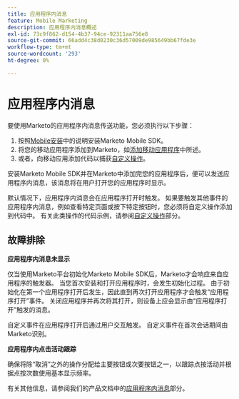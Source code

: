 ```yaml
---
title: 应用程序内消息
feature: Mobile Marketing
description: 应用程序内消息概述
exl-id: 73c9f862-d154-4b37-94ce-92311aa756e8
source-git-commit: 66add4c38d0230c36d57009de985649bb67fde3e
workflow-type: tm+mt
source-wordcount: '293'
ht-degree: 0%

---
```


# 应用程序内消息

要使用Marketo的应用程序内消息传送功能，您必须执行以下步骤：

1. 按照[Mobile安装](installation.md)中的说明安装Marketo Mobile SDK。
1. 将您的移动应用程序添加到Marketo，如[添加移动应用程序](https://experienceleague.adobe.com/en/docs/marketo/using/product-docs/mobile-marketing/admin/add-a-mobile-app)中所述。
1. 或者，向移动应用添加代码以捕获[自定义操作](custom-actions.md)。

安装Marketo Mobile SDK并在Marketo中添加完您的应用程序后，便可以发送应用程序内消息，该消息将在用户打开您的应用程序时显示。

默认情况下，应用程序内消息会在应用程序打开时触发。 如果要触发其他事件的应用程序内消息，例如查看特定页面或按下特定按钮时，您必须将自定义操作添加到代码中。 有关此类操作的代码示例，请参阅[自定义操作](custom-actions.md)部分。

## 故障排除

**应用程序内消息未显示**

仅当使用Marketo平台初始化Marketo Mobile SDK后，Marketo才会响应来自应用程序的触发器。 当您首次安装和打开应用程序时，会发生初始化过程。 由于初始化在第一个应用程序打开后发生，因此直到再次打开应用程序才会触发“应用程序打开”事件。 关闭应用程序并再次将其打开，则设备上应会显示由“应用程序打开”触发的消息。

自定义事件在应用程序打开后通过用户交互触发。 自定义事件在首次会话期间由Marketo识别。

**应用程序内点击活动跟踪**

确保将除“取消”之外的操作分配给主要按钮或次要按钮之一，以跟踪点按活动并根据点按次数使用基本显示频率。

有关其他信息，请参阅我们的产品文档中的[应用程序内消息](https://experienceleague.adobe.com/en/docs/marketo/using/product-docs/mobile-marketing/in-app-messages/creating-in-app-messages/create-an-in-app-message)部分。
